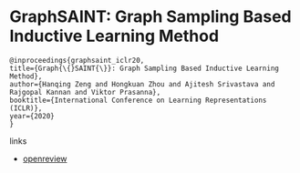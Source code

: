 # GraphSAINT: Graph Sampling Based Inductive Learning Method

```
@inproceedings{graphsaint_iclr20,
title={Graph{\{}SAINT{\}}: Graph Sampling Based Inductive Learning Method},
author={Hanqing Zeng and Hongkuan Zhou and Ajitesh Srivastava and Rajgopal Kannan and Viktor Prasanna},
booktitle={International Conference on Learning Representations (ICLR)},
year={2020}
}
```

links
- [openreview](https://openreview.net/forum?id=BJe8pkHFwS)
